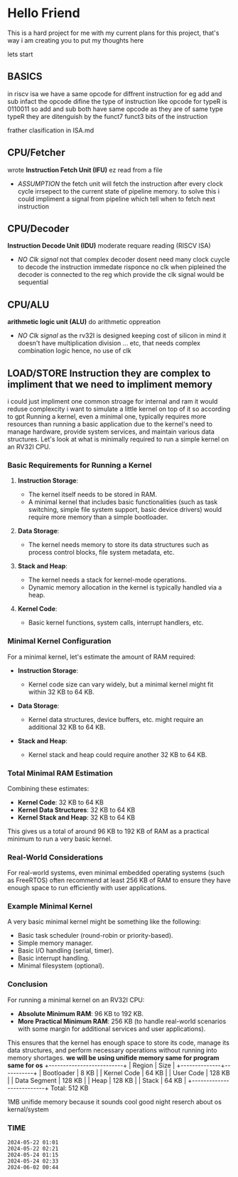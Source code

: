 # Hello Friend

This is a hard project for me with my current plans for this project,
that's way i am creating you to put my thoughts here

lets start

## BASICS

in riscv isa we have a same opcode for diffrent instruction for eg add and sub
infact the opcode difine the type of instruction like opcode for typeR is 0110011
so add and sub both have same opcode as they are of same type typeR
they are ditenguish by the funct7 funct3 bits of the instruction

frather clasification in ISA.md

## CPU/Fetcher

wrote **Instruction Fetch Unit (IFU)** ez read from a file

- _ASSUMPTION_ the fetch unit will fetch the instruction after every clock cycle
  irrsepect to the current state of pipeline memory.
  to solve this i could impliment a signal from pipeline which tell when to fetch next instruction

## CPU/Decoder

**Instruction Decode Unit (IDU)** moderate requare reading (RISCV ISA)

- _NO Clk signal_ not that complex decoder dosent need many clock cuycle to decode the instruction
  immedate risponce no clk when pipleined the decoder is connected to the reg
  which provide the clk signal would be sequential

## CPU/ALU

**arithmetic logic unit (ALU)** do arithmetic oppreation

- _NO Clk signal_ as the rv32I is designed keeping cost of silicon in mind
  it doesn't have multiplication division ... etc, that needs complex combination logic hence, no use of clk

## LOAD/STORE Instruction they are complex to impliment that we need to impliment memory

i could just impliment one common stroage for internal and ram it would reduse complexcity
i want to simulate a little kernel on top of it so
according to gpt
Running a kernel, even a minimal one, typically requires more resources than running a basic application due to the kernel's need to manage hardware,
provide system services, and maintain various data structures. Let's look at what is minimally required to run a simple kernel on an RV32I CPU.

### Basic Requirements for Running a Kernel

1. **Instruction Storage**:

   - The kernel itself needs to be stored in RAM.
   - A minimal kernel that includes basic functionalities (such as task switching, simple file system support, basic device drivers) would require
     more memory than a simple bootloader.

2. **Data Storage**:

   - The kernel needs memory to store its data structures such as process control blocks, file system metadata, etc.

3. **Stack and Heap**:

   - The kernel needs a stack for kernel-mode operations.
   - Dynamic memory allocation in the kernel is typically handled via a heap.

4. **Kernel Code**:
   - Basic kernel functions, system calls, interrupt handlers, etc.

### Minimal Kernel Configuration

For a minimal kernel, let's estimate the amount of RAM required:

- **Instruction Storage**:

  - Kernel code size can vary widely, but a minimal kernel might fit within 32 KB to 64 KB.

- **Data Storage**:

  - Kernel data structures, device buffers, etc. might require an additional 32 KB to 64 KB.

- **Stack and Heap**:
  - Kernel stack and heap could require another 32 KB to 64 KB.

### Total Minimal RAM Estimation

Combining these estimates:

- **Kernel Code**: 32 KB to 64 KB
- **Kernel Data Structures**: 32 KB to 64 KB
- **Kernel Stack and Heap**: 32 KB to 64 KB

This gives us a total of around 96 KB to 192 KB of RAM as a practical minimum to run a very basic kernel.

### Real-World Considerations

For real-world systems, even minimal embedded operating systems (such as FreeRTOS) often recommend at least 256 KB of RAM to ensure they have enough space to run efficiently with user applications.

### Example Minimal Kernel

A very basic minimal kernel might be something like the following:

- Basic task scheduler (round-robin or priority-based).
- Simple memory manager.
- Basic I/O handling (serial, timer).
- Basic interrupt handling.
- Minimal filesystem (optional).

### Conclusion

For running a minimal kernel on an RV32I CPU:

- **Absolute Minimum RAM**: 96 KB to 192 KB.
- **More Practical Minimum RAM**: 256 KB (to handle real-world scenarios with some margin for additional services and user applications).

This ensures that the kernel has enough space to store its code, manage its data structures, and perform necessary operations without running into memory shortages.
**we will be using unifide memory same for program same for os**
+--------------------------+
| Region | Size |
+--------------+-----------+
| Bootloader | 8 KB |
| Kernel Code | 64 KB |
| User Code | 128 KB |
| Data Segment | 128 KB |
| Heap | 128 KB |
| Stack | 64 KB |
+--------------------------+
Total: 512 KB

1MB unifide memory because it sounds cool
good night reserch about os kernal/system

### TIME

```
2024-05-22 01:01
2024-05-22 02:21
2024-05-24 01:15
2024-05-24 02:33
2024-06-02 00:44
```
